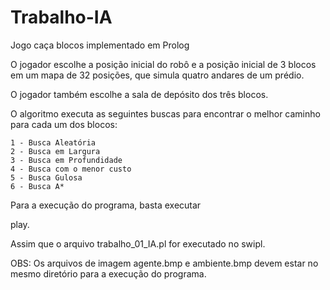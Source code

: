 # Trabalho-IA 

Jogo caça blocos implementado em Prolog 

O jogador escolhe a posição inicial do robô e a posição inicial de 3 blocos em um mapa de 32 posições, que simula quatro andares de um prédio.

O jogador também escolhe a sala de depósito dos três blocos.

O algoritmo executa as seguintes buscas para encontrar o melhor caminho para cada um dos blocos:

    1 - Busca Aleatória
    2 - Busca em Largura
    3 - Busca em Profundidade
    4 - Busca com o menor custo
    5 - Busca Gulosa
    6 - Busca A*

Para a execução do programa, basta executar 

  play. <enter>

Assim que o arquivo trabalho_01_IA.pl for executado no swipl.


OBS: Os arquivos de imagem agente.bmp e ambiente.bmp devem estar no mesmo diretório para a execução do programa.
 
